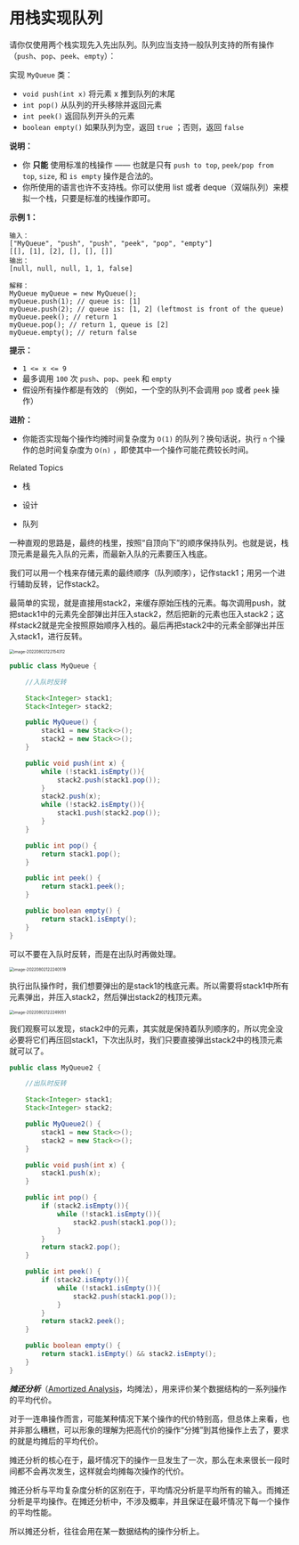 # 用栈实现队列

请你仅使用两个栈实现先入先出队列。队列应当支持一般队列支持的所有操作（`push`、`pop`、`peek`、`empty`）：

实现 `MyQueue` 类：

- `void push(int x)` 将元素 x 推到队列的末尾
- `int pop()` 从队列的开头移除并返回元素
- `int peek()` 返回队列开头的元素
- `boolean empty()` 如果队列为空，返回 `true` ；否则，返回 `false`

**说明：**

- 你 **只能** 使用标准的栈操作 —— 也就是只有 `push to top`, `peek/pop from top`, `size`, 和 `is empty` 操作是合法的。
- 你所使用的语言也许不支持栈。你可以使用 list 或者 deque（双端队列）来模拟一个栈，只要是标准的栈操作即可。



**示例 1：**

```
输入：
["MyQueue", "push", "push", "peek", "pop", "empty"]
[[], [1], [2], [], [], []]
输出：
[null, null, null, 1, 1, false]

解释：
MyQueue myQueue = new MyQueue();
myQueue.push(1); // queue is: [1]
myQueue.push(2); // queue is: [1, 2] (leftmost is front of the queue)
myQueue.peek(); // return 1
myQueue.pop(); // return 1, queue is [2]
myQueue.empty(); // return false
```





**提示：**

- `1 <= x <= 9`
- 最多调用 `100` 次 `push`、`pop`、`peek` 和 `empty`
- 假设所有操作都是有效的 （例如，一个空的队列不会调用 `pop` 或者 `peek` 操作）



**进阶：**

- 你能否实现每个操作均摊时间复杂度为 `O(1)` 的队列？换句话说，执行 `n` 个操作的总时间复杂度为 `O(n)` ，即使其中一个操作可能花费较长时间。

Related Topics

- 栈

- 设计

- 队列



一种直观的思路是，最终的栈里，按照“自顶向下”的顺序保持队列。也就是说，栈顶元素是最先入队的元素，而最新入队的元素要压入栈底。

我们可以用一个栈来存储元素的最终顺序（队列顺序），记作stack1；用另一个进行辅助反转，记作stack2。

最简单的实现，就是直接用stack2，来缓存原始压栈的元素。每次调用push，就把stack1中的元素先全部弹出并压入stack2，然后把新的元素也压入stack2；这样stack2就是完全按照原始顺序入栈的。最后再把stack2中的元素全部弹出并压入stack1，进行反转。

<img src="https://lsl-image.oss-cn-beijing.aliyuncs.com/note/images/image-20220802122154312.png" alt="image-20220802122154312" style="zoom:50%;" />

 

```java
public class MyQueue {

    //入队时反转

    Stack<Integer> stack1;
    Stack<Integer> stack2;

    public MyQueue() {
        stack1 = new Stack<>();
        stack2 = new Stack<>();
    }

    public void push(int x) {
        while (!stack1.isEmpty()){
            stack2.push(stack1.pop());
        }
        stack2.push(x);
        while (!stack2.isEmpty()){
            stack1.push(stack2.pop());
        }
    }

    public int pop() {
        return stack1.pop();
    }

    public int peek() {
        return stack1.peek();
    }

    public boolean empty() {
        return stack1.isEmpty();
    }
}
```



可以不要在入队时反转，而是在出队时再做处理。

 

<img src="https://lsl-image.oss-cn-beijing.aliyuncs.com/note/images/image-20220802122240519.png" alt="image-20220802122240519" style="zoom:50%;" />

 

执行出队操作时，我们想要弹出的是stack1的栈底元素。所以需要将stack1中所有元素弹出，并压入stack2，然后弹出stack2的栈顶元素。

<img src="https://lsl-image.oss-cn-beijing.aliyuncs.com/note/images/image-20220802122249051.png" alt="image-20220802122249051" style="zoom:50%;" />

我们观察可以发现，stack2中的元素，其实就是保持着队列顺序的，所以完全没必要将它们再压回stack1，下次出队时，我们只要直接弹出stack2中的栈顶元素就可以了。

```java
public class MyQueue2 {

    //出队时反转

    Stack<Integer> stack1;
    Stack<Integer> stack2;

    public MyQueue2() {
        stack1 = new Stack<>();
        stack2 = new Stack<>();
    }

    public void push(int x) {
        stack1.push(x);
    }

    public int pop() {
        if (stack2.isEmpty()){
            while (!stack1.isEmpty()){
                stack2.push(stack1.pop());
            }
        }
        return stack2.pop();
    }

    public int peek() {
        if (stack2.isEmpty()){
            while (!stack1.isEmpty()){
                stack2.push(stack1.pop());
            }
        }
        return stack2.peek();
    }

    public boolean empty() {
        return stack1.isEmpty() && stack2.isEmpty();
    }
}
```





***摊还分析***（[Amortized Analysis](http://www.baidu.com/link?url=Nx6Z-cTzQXZd1HfCEt2GttvRXALZ6D-wC5mo3EuK_FupyDWoKTeHUyeF1NI60_GpyIft5pc_MT7xK_F3Qyhq4YT5XOpis9VJdOm_V2_vXaT5bpW611WZUVLkS7wGYeCa)，均摊法），用来评价某个数据结构的一系列操作的平均代价。

对于一连串操作而言，可能某种情况下某个操作的代价特别高，但总体上来看，也并非那么糟糕，可以形象的理解为把高代价的操作“分摊”到其他操作上去了，要求的就是均摊后的平均代价。

摊还分析的核心在于，最坏情况下的操作一旦发生了一次，那么在未来很长一段时间都不会再次发生，这样就会均摊每次操作的代价。

摊还分析与平均复杂度分析的区别在于，平均情况分析是平均所有的输入。而摊还分析是平均操作。在摊还分析中，不涉及概率，并且保证在最坏情况下每一个操作的平均性能。

所以摊还分析，往往会用在某一数据结构的操作分析上。
